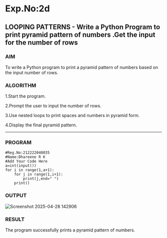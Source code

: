 # Exp.No:2d
## LOOPING PATTERNS - Write a Python Program to print pyramid pattern of numbers .Get the input for the number of rows 

### AIM  
To write a Python program to print a pyramid pattern of numbers based on the input number of rows.


### ALGORITHM

1.Start the program.

2.Prompt the user to input the number of rows.

3.Use nested loops to print spaces and numbers in pyramid form.

4.Display the final pyramid pattern.

---

### PROGRAM
```
#Reg.No:212222040035
#Name:Dhareene R K
#Add Your Code Here
a=int(input())
for i in range(1,a+1):
    for j in range(1,i+1):
        print(j,end=" ")
    print()
```

### OUTPUT
![Screenshot 2025-04-28 142906](https://github.com/user-attachments/assets/d49ee913-e6c9-4cb2-a7ce-59f046a588fa)

### RESULT
The program successfully prints a pyramid pattern of numbers.
